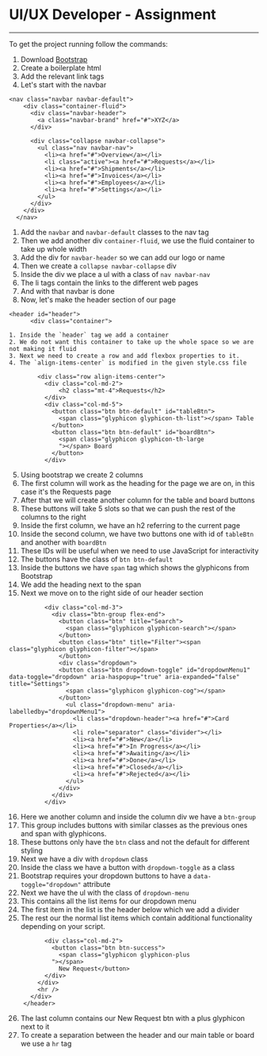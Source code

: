# UI/UX Developer - Assignment

---

To get the project running follow the commands:

1. Download [Bootstrap](https://getbootstrap.com/)
2. Create a boilerplate html
3. Add the relevant link tags
4. Let's start with the navbar

```
<nav class="navbar navbar-default">
    <div class="container-fluid">
      <div class="navbar-header">
        <a class="navbar-brand" href="#">XYZ</a>
      </div>

      <div class="collapse navbar-collapse">
        <ul class="nav navbar-nav">
          <li><a href="#">Overview</a></li>
          <li class="active"><a href="#">Requests</a></li>
          <li><a href="#">Shipments</a></li>
          <li><a href="#">Invoices</a></li>
          <li><a href="#">Employees</a></li>
          <li><a href="#">Settings</a></li>
        </ul>
      </div>
    </div>
  </nav>
```

1.  Add the `navbar` and `navbar-default` classes to the nav tag
2.  Then we add another div `container-fluid`, we use the fluid container to take up whole width
3.  Add the div for `navbar-header` so we can add our logo or name
4.  Then we create a `collapse navbar-collapse` div
5.  Inside the div we place a ul with a class of `nav navbar-nav`
6.  The li tags contain the links to the different web pages
7.  And with that navbar is done
8.  Now, let's make the header section of our page

```
<header id="header">
      <div class="container">
```

    1. Inside the `header` tag we add a container
    2. We do not want this container to take up the whole space so we are not making it fluid
    3. Next we need to create a row and add flexbox properties to it.
    4. The `align-items-center` is modified in the given style.css file

```
        <div class="row align-items-center">
          <div class="col-md-2">
              <h2 class="mt-4">Requests</h2>
          </div>
          <div class="col-md-5">
            <button class="btn btn-default" id="tableBtn">
              <span class="glyphicon glyphicon-th-list"></span> Table
            </button>
            <button class="btn btn-default" id="boardBtn">
              <span class="glyphicon glyphicon-th-large
              "></span> Board
            </button>
          </div>
```

5. Using bootstrap we create 2 columns
6. The first column will work as the heading for the page we are on, in this case it's the Requests page
7. After that we will create another column for the table and board buttons
8. These buttons will take 5 slots so that we can push the rest of the columns to the right
9. Inside the first column, we have an h2 referring to the current page
10. Inside the second column, we have two buttons one with id of `tableBtn` and another with `boardBtn`
11. These IDs will be useful when we need to use JavaScript for interactivity
12. The buttons have the class of `btn btn-default`
13. Inside the buttons we have `span` tag which shows the glyphicons from Bootstrap
14. We add the heading next to the span
15. Next we move on to the right side of our header section

```
          <div class="col-md-3">
            <div class="btn-group flex-end">
              <button class="btn" title="Search">
                <span class="glyphicon glyphicon-search"></span>
              </button>
              <button class="btn" title="Filter"><span class="glyphicon glyphicon-filter"></span>
              </button>
              <div class="dropdown">
              <button class="btn dropdown-toggle" id="dropdownMenu1" data-toggle="dropdown" aria-haspopup="true" aria-expanded="false" title="Settings">
                <span class="glyphicon glyphicon-cog"></span>
              </button>
                <ul class="dropdown-menu" aria-labelledby="dropdownMenu1">
                  <li class="dropdown-header"><a href="#">Card Properties</a></li>
                  <li role="separator" class="divider"></li>
                  <li><a href="#">New</a></li>
                  <li><a href="#">In Progress</a></li>
                  <li><a href="#">Awaiting</a></li>
                  <li><a href="#">Done</a></li>
                  <li><a href="#">Closed</a></li>
                  <li><a href="#">Rejected</a></li>
                </ul>
              </div>
            </div>
          </div>
```

16. Here we another column and inside the column div we have a `btn-group`
17. This group includes buttons with similar classes as the previous ones and span with glyphicons.
18. These buttons only have the `btn` class and not the default for different styling
19. Next we have a div with `dropdown` class
20. Inside the class we have a button with `dropdown-toggle` as a class
21. Bootstrap requires your dropdown buttons to have a `data-toggle="dropdown"` attribute
22. Next we have the ul with the class of `dropdown-menu`
23. This contains all the list items for our dropdown menu
24. The first item in the list is the header below which we add a divider
25. The rest our the normal list items which contain additional functionality depending on your script.

```
          <div class="col-md-2">
            <button class="btn btn-success">
              <span class="glyphicon glyphicon-plus
            "></span>
              New Request</button>
          </div>
        </div>
        <hr />
      </div>
    </header>
```

26. The last column contains our New Request btn with a plus glyphicon next to it
27. To create a separation between the header and our main table or board we use a `hr` tag
